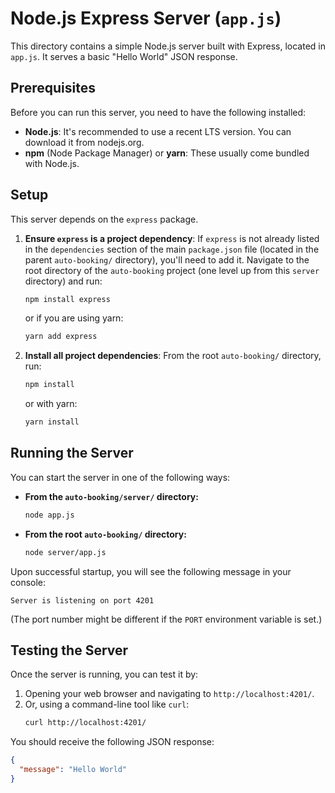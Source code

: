 # Node.js Express Server (`app.js`)

This directory contains a simple Node.js server built with Express, located in `app.js`.
It serves a basic "Hello World" JSON response.

## Prerequisites

Before you can run this server, you need to have the following installed:

-   **Node.js**: It's recommended to use a recent LTS version. You can download it from nodejs.org.
-   **npm** (Node Package Manager) or **yarn**: These usually come bundled with Node.js.

## Setup

This server depends on the `express` package.

1.  **Ensure `express` is a project dependency**:
    If `express` is not already listed in the `dependencies` section of the main `package.json` file (located in the parent `auto-booking/` directory), you'll need to add it.
    Navigate to the root directory of the `auto-booking` project (one level up from this `server` directory) and run:
    ```bash
    npm install express
    ```
    or if you are using yarn:
    ```bash
    yarn add express
    ```

2.  **Install all project dependencies**:
    From the root `auto-booking/` directory, run:
    ```bash
    npm install
    ```
    or with yarn:
    ```bash
    yarn install
    ```

## Running the Server

You can start the server in one of the following ways:

-   **From the `auto-booking/server/` directory:**
    ```bash
    node app.js
    ```
-   **From the root `auto-booking/` directory:**
    ```bash
    node server/app.js
    ```

Upon successful startup, you will see the following message in your console:
```
Server is listening on port 4201
```
(The port number might be different if the `PORT` environment variable is set.)

## Testing the Server

Once the server is running, you can test it by:

1.  Opening your web browser and navigating to `http://localhost:4201/`.
2.  Or, using a command-line tool like `curl`:
    ```bash
    curl http://localhost:4201/
    ```

You should receive the following JSON response:
```json
{
  "message": "Hello World"
}